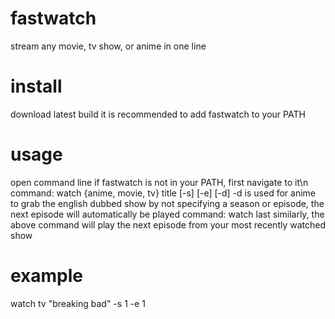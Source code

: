 # fastwatch
stream any movie, tv show, or anime in one line

# install 
download latest build 
it is recommended to add fastwatch to your PATH

# usage 
open command line 
if fastwatch is not in your PATH, first navigate to it\n
command: watch {anime, movie, tv} title [-s] [-e] [-d]
-d is used for anime to grab the english dubbed show
by not specifying a season or episode, the next episode will automatically be played
command: watch last 
similarly, the above command will play the next episode from your most recently watched show

# example 
watch tv "breaking bad" -s 1 -e 1
